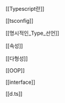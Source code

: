 
[[Typescript란]]

[[tsconfig]]

[[명시적인_Type_선언]]

[[속성]]

[[다형성]]

[[OOP]]

[[interface]]

[[d.ts]]
